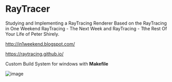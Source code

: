 # RayTracer
Studying and Implementing a RayTracing Renderer Based on the
RayTracing in One Weekend
RayTracing - The Next Week and
RayTracing - Tthe Rest Of Your Life
of Peter Shirely.

http://in1weekend.blogspot.com/

https://raytracing.github.io/

Custom Build System for windows with **Makefile**


![image](https://github.com/madoodia/RayTracer/blob/RayTracing-InOneWeekend/output/12_final03_samples100.PNG)
